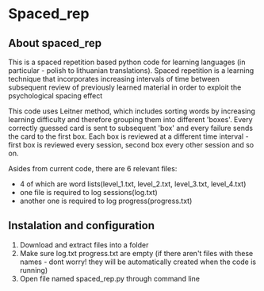 # Spaced_rep

##  About spaced_rep

This is a spaced repetition based python code for learning languages (in particular - polish to lithuanian translations). 
Spaced repetition is a learning technique that incorporates increasing intervals of time between subsequent review of previously learned material in order to exploit the psychological spacing effect

This code uses Leitner method, which includes sorting words by increasing learning difficulty and therefore grouping them into different 'boxes'. Every correctly guessed card is sent to subsequent 'box' and every failure sends the card to the first box. Each box is reviewed at a different time interval - first box is reviewed every session, second box every other session and so on.

Asides from current code, there are 6 relevant files:
- 4 of which are word lists(level_1.txt, level_2.txt, level_3.txt, level_4.txt)
- one file is required to log sessions(log.txt)
- another one is required to log progress(progress.txt)

## Instalation and configuration
1. Download and extract files into a folder
2. Make sure log.txt progress.txt are empty (if there aren't files with these names - dont worry! they will be automatically created when the code is running)
3. Open file named spaced_rep.py through command line
